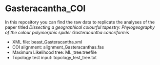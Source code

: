 # **Gasteracantha_COI**
In this repository you can find the raw data to replicate the analyses of the paper titled *Dissecting a geographical colourful tapestry: Phylogeography of the colour polymorphic spider Gasteracantha cancriformis*

* XML file: beast_Gasteracantha.xml
* COI alignment: alignment_Gasteracanthas.fas
* Maximum Likelihood tree: ML_tree.treefile
* Topology test input: topology_test_tree.txt
